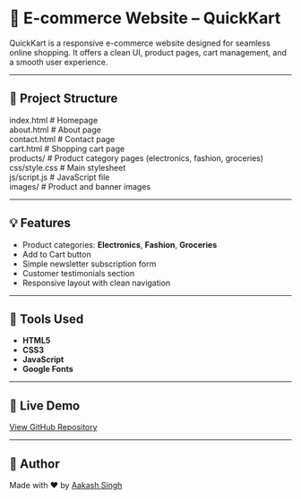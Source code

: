 # 🛒 E-commerce Website – QuickKart

QuickKart is a responsive e-commerce website designed for seamless online shopping. It offers a clean UI, product pages, cart management, and a smooth user experience.

---

## 📁 Project Structure

index.html                # Homepage  
about.html                # About page  
contact.html              # Contact page  
cart.html                 # Shopping cart page  
products/                 # Product category pages (electronics, fashion, groceries)  
css/style.css             # Main stylesheet  
js/script.js              # JavaScript file  
images/                   # Product and banner images   

---

## 💡 Features

- Product categories: **Electronics**, **Fashion**, **Groceries**  
- Add to Cart button  
- Simple newsletter subscription form  
- Customer testimonials section  
- Responsive layout with clean navigation  

---

## 🔧 Tools Used

- **HTML5**
- **CSS3**
- **JavaScript**
- **Google Fonts**

---

## 🔗 Live Demo

[View GitHub Repository](https://github.com/AakashSingh07/E-commerce)

---

## 📌 Author

Made with ❤️ by [Aakash Singh](https://github.com/AakashSingh07)
